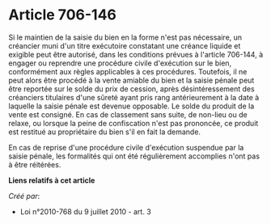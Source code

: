 # Article 706-146

Si le maintien de la saisie du bien en la forme n'est pas nécessaire, un créancier muni d'un titre exécutoire constatant une
créance liquide et exigible peut être autorisé, dans les conditions prévues à l'article 706-144, à engager ou reprendre une
procédure civile d'exécution sur le bien, conformément aux règles applicables à ces procédures. Toutefois, il ne peut alors
être procédé à la vente amiable du bien et la saisie pénale peut être reportée sur le solde du prix de cession, après
désintéressement des créanciers titulaires d'une sûreté ayant pris rang antérieurement à la date à laquelle la saisie pénale
est devenue opposable. Le solde du produit de la vente est consigné. En cas de classement sans suite, de non-lieu ou de
relaxe, ou lorsque la peine de confiscation n'est pas prononcée, ce produit est restitué au propriétaire du bien s'il en fait
la demande. 

En cas de reprise d'une procédure civile d'exécution suspendue par la saisie pénale, les formalités qui ont été régulièrement
accomplies n'ont pas à être réitérées.

**Liens relatifs à cet article**

_Créé par_:

  - Loi n°2010-768 du 9 juillet 2010 - art. 3
